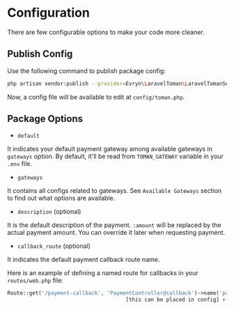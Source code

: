 # Configuration

There are few configurable options to make your code more cleaner.

## Publish Config
Use the following command to publish package config:
```bash
php artisan vendor:publish --provider=Evryn\LaravelToman\LaravelTomanServiceProvider --tag=config
```

Now, a config file will be available to edit at `config/toman.php`.

## Package Options
 * `default`
 
It indicates your default payment gateway among available gateways in `gateways` option. By default, it'll be read from `TOMAN_GATEWAY` variable in your `.env` file.

 * `gateways`

It contains all configs related to gateways. See `Available Gateways` section to find out what options are available.
 
 * `description` (optional)  

It is the default description of the payment. `:amount` will be replaced by the actual payment amount. 
You can override it later when requesting payment.

 * `callback_route` (optional)

It indicates the default payment callback route name.

Here is an example of defining a named route for callbacks in your `routes/web.php` file:
```php
Route::get('/payment-callback', 'PaymentController@callback')->name('payment.callback');
                                      [this can be placed in config] ↑↑↑↑↑↑↑↑↑↑↑↑↑↑↑↑
```
